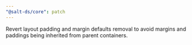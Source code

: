 ```yaml
---
"@salt-ds/core": patch
---
```


Revert layout padding and margin defaults removal to avoid margins and paddings being inherited from parent containers.
